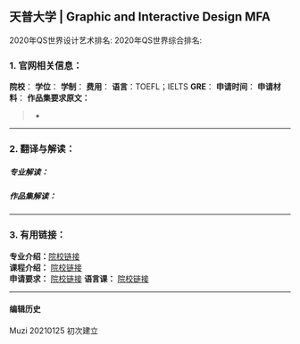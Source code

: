 ## 天普大学 | Graphic and Interactive Design MFA

2020年QS世界设计艺术排名:
2020年QS世界综合排名:   

### 1. 官网相关信息：

**院校**：
**学位**：
**学制**：
**费用**：
**语言**：TOEFL；IELTS
**GRE**：
**申请时间**：
**申请材料**：
**作品集要求原文：**

> -

---

### 2. 翻译与解读：

##### 专业解读：



##### 作品集解读：



---

### 3. 有用链接：

**专业介绍：**[院校链接]()  
**课程介绍：** [院校链接]()  
**申请要求：** [院校链接]()
**语言课：** [院校链接]()

---


#### 编辑历史
Muzi 20210125 初次建立
